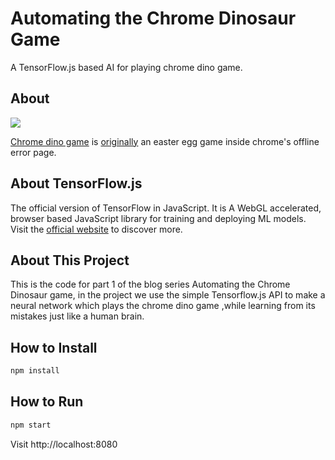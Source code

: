 # Automating the Chrome Dinosaur Game

A TensorFlow.js based AI for playing chrome dino game.


## About

![](https://9to5google.files.wordpress.com/2015/06/pterodactyl.png?w=1600&h=1000)

[Chrome dino game](http://www.omgchrome.com/chrome-easter-egg-trex-game-offline/) is [originally](https://cs.chromium.org/chromium/src/components/neterror/resources/offline.js?q=t-rex+package:%5Echromium$&dr=C&l=7) an easter egg game inside chrome's offline error page.


## About TensorFlow.js

The official version of TensorFlow in JavaScript. It is A WebGL accelerated, browser based JavaScript library for training and deploying ML models.
Visit the [official website](https://js.tensorflow.org/) to discover more.


## About This Project
This is the code for part 1 of the blog series Automating the Chrome Dinosaur game, in the project we use the simple Tensorflow.js API to make a neural network which plays the chrome dino game ,while learning from its mistakes just like a human brain.

## How to Install

```sh
npm install
```


## How to Run


```sh
npm start
```

Visit http://localhost:8080
